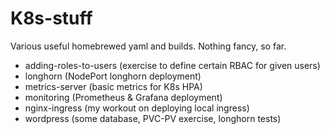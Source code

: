# K8s-stuff
Various useful homebrewed yaml and builds.
Nothing fancy, so far.

- adding-roles-to-users (exercise to define certain RBAC for given users)
- longhorn (NodePort longhorn deployment)
- metrics-server (basic metrics for K8s HPA)
- monitoring (Prometheus & Grafana deployment)
- nginx-ingress (my workout on deploying local ingress)
- wordpress (some database, PVC-PV exercise, longhorn tests)


